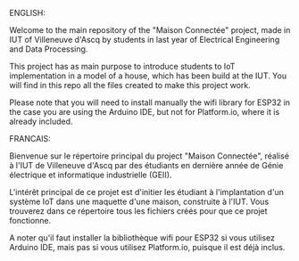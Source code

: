 ENGLISH:

Welcome to the main repository of the "Maison Connectée" project, made in IUT of Villeneuve d'Ascq by students in last year of Electrical Engineering and Data Processing.

This project has as main purpose to introduce students to IoT implementation in a model of a house, which has been build at the IUT.
You will find in this repo all the files created to make this project work.

Please note that you will need to install manually the wifi library for ESP32 in the case you are using the Arduino IDE, but not for Platform.io, where it is already included.

FRANCAIS:

Bienvenue sur le répertoire principal du project "Maison Connectée", réalisé à l'IUT de Villeneuve d'Ascq par des étudiants en dernière année de Génie électrique et informatique industrielle (GEII).

L'intérêt principal de ce projet est d'initier les étudiant à l'implantation d'un système IoT dans une maquette d'une maison, construite à l'IUT.
Vous trouverez dans ce répertoire tous les fichiers créés pour que ce projet fonctionne.

A noter qu'il faut installer la bibliothèque wifi pour ESP32 si vous utilisez Arduino IDE, mais pas si vous utilisez Platform.io, puisque il est déjà inclus.
